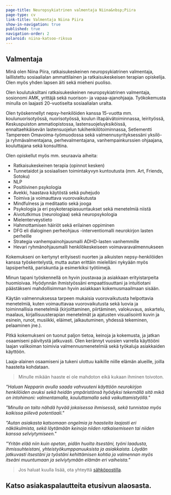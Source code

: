 ```yaml
---
page-title: Neuropsykiatrinen valmentaja Niina&nbsp;Piira
page-type: cv
link-title: Valmentaja Niina Piira
show-in-navigation: true
published: true
navigation-order: 2
polaroid: niina-katsoo-riksua
---
```



## Valmentaja

Minä olen Niina Piira, ratkaisukeskeinen neuropsykiatrinen valmentaja, laillistettu sosiaalialan ammattilainen ja ratkaisukeskeisen terapian opiskelija. Olen myös yhden lapsen äiti sekä mieheni puoliso.

Olen koulutuksiltani ratkaisukeskeinen neuropsykiatrinen valmentaja, sosionomi AMK, yrittäjä sekä nuorison- ja vapaa-ajanohjaaja. Työkokemusta minulla on laajasti 20-vuotiselta sosiaalialan uralta. 

Olen työskennellyt nepsy-henkilöiden kanssa 15-vuotta mm. koulunuorisotyössä, nuorisotyössä, koulun iltapäivätoiminnassa, leirityössä, Keskuspuiston ammatiopistossa, lastensuojeluyksiköissä, ennaltaehkäisevän lastensuojelun tukihenkilötoiminnassa, Setlementti Tampereen Omavoima-työmuodossa sekä valmennusyrityksessäni yksilö- ja ryhmävalmentajana, perhevalmentajana, vanhempainkurssien ohjaajana, kouluttajana sekä konsulttina.

Olen opiskellut myös mm. seuraavia aiheita:
- Ratkaisukeskeinen terapia (opinnot kesken)
- Tunnetaidot ja sosiaalisen toimintakyvyn kuntoutusta (mm. Art, Friends, Sotoku)
- NLP
- Positiivinen psykologia
- Avekki, haastava käytöstä sekä puhejudo
- Toimiva ja voimauttava vuorovaikutusta
- Mindfulness ja meditaatio sekä jooga
- Psykologia ja eri psykoterapiasuuntaukset sekä menetelmiä niistä
- Aivotutkimus (neurologiaa) sekä neuropsykologia
- Mielenterveystieto
- Hahmottamisen häiriöt sekä erilainen oppiminen
- DFG eli dialoginen perheohjaus -interventiomalli neurokirjon lasten perheille
- Strategia vanhempainohjausmalli ADHD-lasten vanhemmille
- Hevari ryhmänohjausmalli henkilökeskeiseen voimavaravalmennukseen

Kokemukseni on kertynyt erityisesti nuorten ja aikuisten nepsy-henkilöiden kanssa työskentelystä, mutta autan erittäin mielelläni nykyään myös lapsiperheitä, pariskuntia ja esimerkiksi työtiimejä.

Minun tapani työskennellä on hyvin joustavaa ja asiakkaan erityistarpeita huomioivaa. Hyödynnän ihmistyössäni empaattisuuttani ja intuitiotani päästäkseni mahdollisimman hyvin asiakkaan kokemusmaailmaan sisään.

Käytän valmennuksessa tarpeen mukaisia vuorovaikutusta helpottavia menetelmiä, kuten voimauttavaa vuorovaikutusta sekä luovia ja toiminnallisia menetelmiä (kirjoittaminen, piirtäminen, valokuvaus, askartelu, maalaus, kirjallisuusterapian menetelmät ja ajatusten visualisointi kuvin ja esinein, runot, musiikki, eläimet, jalkautuminen, yhdessä tekeminen, pelaaminen jne.).

Pitkä kokemukseni on tuonut paljon tietoa, keinoja ja kokemusta, ja jatkan osaamiseni päivitystä jatkuvasti. Olen kerännyt vuosien varrella käyttööni laajan valikoiman toimivia valmennusmenetelmiä sekä työkaluja asiakkaiden käyttöön.

Laaja-alainen osaamiseni ja tukeni ulottuu kaikille niille elämän alueille, joilla haasteita kohdataan.

> Minulle mikään haaste ei ole mahdoton eikä kukaan ihminen toivoton.

_"Haluan Nepparin avulla saada vahvuuteni käyttöön neurokirjon henkilöiden avuksi sekä heidän ympäristönsä hyödyksi tekemällä sitä mikä on intohimoni: valmentamalla, kouluttamalla sekä vaikuttamistyöllä."_

_"Minulla on taito nähdä hyvää jokaisessa ihmisessä, sekä tunnistaa myös kaikissa piilevä potentiaali."_

_"Autan asiakasta katsomaan ongelmia ja haasteita laajasti eri näkökulmista, sekä löytämään keinoja niiden ratkaisemiseen tai niiden kanssa selviytymiseen."_

_"Yritän elää niin kuin opetan, pidän huolta itsestäni, työni laadusta, ihmissuhteistani, yhteistyökumppanuuksista ja asiakkaista. Löydän jatkuvasti itsestäni ja työstäni kehittämisen kohtia ja valmennan myös itseäni muuntumaan ja selviytymään elämän eri vaiheista."_

> Jos haluat kuulla lisää, ota yhteyttä [sähköpostilla](/ota-yhteytta).

## Katso asiakaspalautteita etusivun alaosasta.
